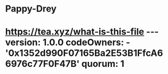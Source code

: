 # Pappy-Drey
# https://tea.xyz/what-is-this-file --- version: 1.0.0 codeOwners:   - '0x1352d990F07165Ba2E53B1FfcA66976c77F0F47B' quorum: 1
